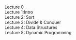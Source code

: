 Lecture 0  
Lecture 1:Intro  
Lecture 2: Sort  
Lecture 3: Divide & Conquer  
Lecture 4: Data Structures  
Lecture 5: Dynamic Programming  

